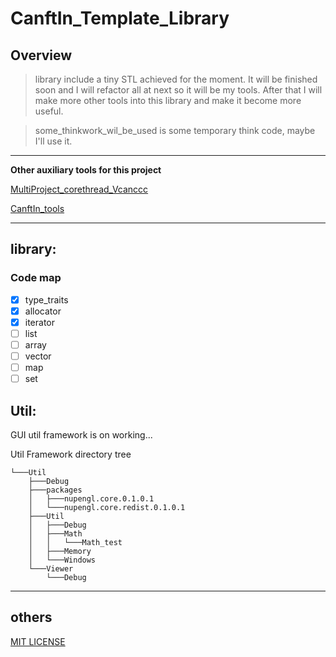 # CanftIn_Template_Library

## Overview
> library include a tiny STL achieved for the moment. It will be finished soon and I will refactor all at next so it will be my tools. After that I will make more other tools into this library and make it become more useful.

> some_thinkwork_wil_be_used is some temporary think code, maybe I'll use it.
---

**Other auxiliary tools for this project**

[MultiProject_corethread_Vcanccc](https://github.com/CanftIn/MultiProject_corethread_Vcanccc)

[CanftIn_tools](https://github.com/CanftIn/CanftIn_tools)

---
## library:
### Code map

- [x] type_traits
- [x] allocator
- [x] iterator
- [ ] list
- [ ] array
- [ ] vector
- [ ] map
- [ ] set

## Util:

GUI util framework is on working...

Util Framework directory tree

```
└───Util
    ├───Debug
    ├───packages
    │   ├───nupengl.core.0.1.0.1
    │   └───nupengl.core.redist.0.1.0.1
    ├───Util
    │   ├───Debug
    │   ├───Math
    │   │   └───Math_test
    │   ├───Memory
    │   └───Windows
    └───Viewer
        └───Debug
```

---
## others

[MIT LICENSE](./LICENSE)